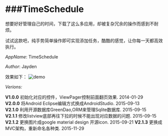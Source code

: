 ###TimeSchedule
============
想要好好管理自己的时间，下载了这么多应用，却被复杂冗余的操作而感到不耐烦。

试试这款吧，纯手势简单操作即可实现添加任务，酷酷的感觉，让你每一天都高效执行。

*AppName*: TimeSchedule

*Author*: Jayden

效果如下：
![demo](http://heiheimonkey.com/wp-content/uploads/2015/10/Chap0_begin.gif)

*Verions:*

**V1.0.0**  初始化对应的控件，ViewPager控制前面翻页效果. 2014-01-29  
**V2.0.0**  将Android Eclipse编辑方式换成AndroidStudio. 2015-09-13  
**V2.1.0**  利用开源数据库GreenDao,ORM来管理Sqlite数据库. 2015-09-15  
**V2.1.1**  修改listview底部再往下拉的时候不能出现对应数据的问题. 2015-09-15  
**V2.1.2**  更换图片成google material design 开源icon. 2015-09-21
**V2.1.3**  更换成MVC架构，重新命名各种类. 2015-11-29
